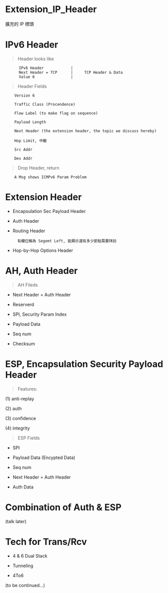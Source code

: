 # Extension_IP_Header
擴充的 IP 標頭

# IPv6 Header 

> Header looks like

          IPv6 Header            |
          Next Header = TCP      |     TCP Header & Data
          Value 6                |

> Header Fields 

        Version 6

        Traffic Class (Procendence)

        Flow Label (to make flag on sequence)

        Payload Length

        Next Header (the extension header, the topic we discuss hereby)

        Hop Limit, 中繼

        Src Addr

        Des Addr
        
> Drop Header, return

        A Msg shows ICMPv6 Param Problem

# Extension Header

* Encapsulation Sec Payload Header

* Auth Header

* Routing Header

        有欄位稱為 Segemt Left, 能顯示還有多少節點需要拜訪

* Hop-by-Hop Options Header

# AH, Auth Header

> AH Fileds

* Next Header = Auth Header

* Reserverd 

* SPI, Security Param Index

* Payload Data

* Seq num

* Checksum

# ESP, Encapsulation Security Payload Header

> Features:

(1) anti-replay

(2) auth

(3) confidence

(4) integrity

> ESP Fields

* SPI

* Payload Data (Encypted Data)

* Seq num

* Next Header = Auth Header

* Auth Data

# Combination of Auth & ESP

(talk later)

# Tech for Trans/Rcv

* 4 & 6 Dual Stack

* Tunneling

* 4To6

(to be continued...)








